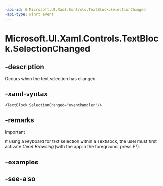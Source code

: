 ```yaml
---
-api-id: E:Microsoft.UI.Xaml.Controls.TextBlock.SelectionChanged
-api-type: winrt event
---
```


<!-- Event syntax
public event Windows.UI.Xaml.RoutedEventHandler SelectionChanged
-->

# Microsoft.UI.Xaml.Controls.TextBlock.SelectionChanged

## -description

Occurs when the text selection has changed.

## -xaml-syntax

```xaml
<TextBlock SelectionChanged="eventhandler"/>
```

## -remarks

> [!IMPORTANT]
> If using a keyboard for text selection within a TextBlock, the user must first activate *Caret Browsing* (with the app in the foreground, press F7).

## -examples

## -see-also
